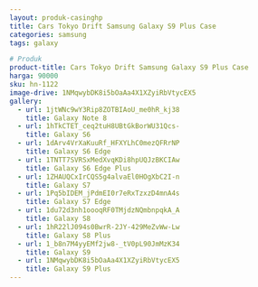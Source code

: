 ```yaml
---
layout: produk-casinghp
title: Cars Tokyo Drift Samsung Galaxy S9 Plus Case
categories: samsung
tags: galaxy

# Produk
product-title: Cars Tokyo Drift Samsung Galaxy S9 Plus Case
harga: 90000
sku: hn-1122
image-drive: 1NMqwybDK8i5bOaAa4X1XZyiRbVtycEX5
gallery:
  - url: 1jtWNc9wY3Rip8ZOTBIAoU_me0hR_kj38
    title: Galaxy Note 8
  - url: 1hTkCTET_ceq2tuH8UBtGkBorWU31Qcs-
    title: Galaxy S6
  - url: 1dArv4VrXaKuuRf_HFXYLhC0mezQFRrNP
    title: Galaxy S6 Edge
  - url: 1TNTT7SVRSxMedXvqKDi8hpUQJzBKCIAw
    title: Galaxy S6 Edge Plus
  - url: 1ZHAUQCxIrCQS5g4alvaEl0HOgXbC2I-n
    title: Galaxy S7
  - url: 1Pq5bIDEM_jPdmEI0r7eRxTzxzD4mnA4s
    title: Galaxy S7 Edge
  - url: 1du72d3nh1oooqRF0TMjdzNQmbnpqkA_A
    title: Galaxy S8
  - url: 1hR22lJ094s0BwrR-2JY-429MeZvWw-Lw
    title: Galaxy S8 Plus
  - url: 1_b8n7M4yyEMf2jw8-_tV0pL90JmMzK34
    title: Galaxy S9
  - url: 1NMqwybDK8i5bOaAa4X1XZyiRbVtycEX5
    title: Galaxy S9 Plus
---
```

